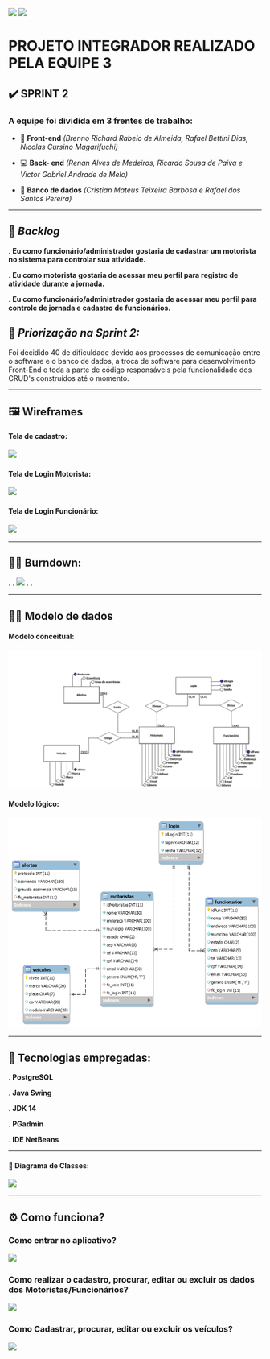 ![](https://github.com/DevSlim001/PI_2020.2/blob/master/iconeFATEC.png)  ![](https://github.com/DevSlim001/PI_2020.2/blob/master/iacit_logomarca.jpg)


# PROJETO INTEGRADOR REALIZADO PELA EQUIPE 3
## :heavy_check_mark: SPRINT 2

### A equipe foi dividida em 3 frentes de trabalho:

- :art: **Front-end** *(Brenno Richard Rabelo de Almeida, Rafael Bettini Dias, Nicolas Cursino Magarifuchi)*

- :computer: **Back- end** *(Renan Alves de Medeiros, Ricardo Sousa de Paiva e Victor Gabriel Andrade de Melo)*

- :floppy_disk: **Banco de dados** *(Cristian Mateus Teixeira Barbosa e Rafael dos Santos Pereira)*

--------------------------------------------------------------------------------------------------------------------
## :bookmark: **_Backlog_**

. **Eu como funcionário/administrador gostaria de cadastrar um motorista no sistema para controlar sua atividade.**

. **Eu como motorista gostaria de acessar meu perfil para registro de atividade durante a jornada.**

. **Eu como funcionário/administrador gostaria de acessar meu perfil para controle de jornada e cadastro de funcionários.**

## :dart: **_Priorização na Sprint 2:_**

Foi decidido 40 de dificuldade devido aos processos de comunicação entre o software e o banco de dados, a troca de software para desenvolvimento Front-End e toda a parte de código responsáveis pela funcionalidade dos CRUD's construídos até o momento.

--------------------------------------------------------------------------------------------------------------------
## :framed_picture: Wireframes 

#### Tela de cadastro:
![](https://github.com/DevSlim001/PI_2020.2/blob/Sprint1/tela%20de%20cadastro.png)


#### Tela de Login Motorista:
![](https://github.com/DevSlim001/PI_2020.2/blob/Sprint1/Tela%20motorista.png)

#### Tela de Login Funcionário:

![](https://github.com/DevSlim001/PI_2020.2/blob/Sprint1/Tela%20administrador.png)


--------------------------------------------------------------------------------------------------------------------

## :running_man: Burndown:
.
. ![](https://github.com/DevSlim001/PI_2020.2/blob/sprint2/assets/PrintBurndown.png)
.
.

--------------------------------------------------------------------------------------------------------------------

## :man_technologist: Modelo de dados

#### Modelo conceitual:

![](https://github.com/DevSlim001/PI_2020.2/blob/Sprint0/modeloconceitual.jpg)


#### Modelo lógico:

![](https://github.com/DevSlim001/PI_2020.2/blob/Sprint0/Modelo%20lógico.png)

--------------------------------------------------------------------------------------------------------------------

## :rocket: Tecnologias empregadas:
 
. **PostgreSQL**

. **Java Swing**

. **JDK 14**

. **PGadmin**

. **IDE NetBeans**

--------------------------------------------------------------------------------------------------------------------

#### :tea: Diagrama de Classes:

![](https://github.com/DevSlim001/PI_2020.2/blob/sprint2/diagramaclasses.png)

--------------------------------------------------------------------------------------------------------------------
## :gear: Como funciona?

### Como entrar no aplicativo?

![](https://github.com/DevSlim001/PI_2020.2/blob/sprint2/Entrar%20no%20app.gif)


### Como realizar o cadastro, procurar, editar ou excluir os dados dos Motoristas/Funcionários?

![](https://github.com/DevSlim001/PI_2020.2/blob/sprint2/CrudMotoristaFuncionário.gif)


### Como Cadastrar, procurar, editar ou excluir os veículos?

![](https://github.com/DevSlim001/PI_2020.2/blob/sprint2/CrudVeículos.gif)
